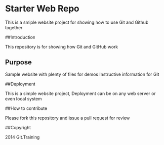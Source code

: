 # Starter Web Repo

This is a smiple website project for showing how to use Git and Github together

##Introduction

This repository is for showing how Git and GitHub work

## Purpose

Sample website with plenty of files for demos
Instructive information for Git

##Deployment

This is a simple website project,
Deployment can be on any web server or even local system

##How to contribute

Please fork this repository and issue a pull request for review

##Copyright

2014 Git.Training